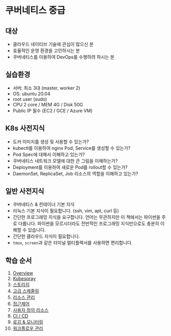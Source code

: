 # 쿠버네티스 중급

## 대상
- 클라우드 네이티브 기술에 관심이 많으신 분
- 효율적인 운영 환경을 고민하시는 분
- 쿠버네티스를 이용하여 DevOps를 수행하려 하시는 분

## 실습환경

- 서버: 최소 3대 (master, worker 2)
- OS: ubuntu 20.04
- root user (sudo)
- CPU 2 core / MEM 4G / Disk 50G
- Public IP 필수 (EC2 / GCE / Azure VM)

## K8s 사전지식

- 도커 이미지를 생성 및 사용할 수 있는가?
- kubectl를 이용하여 nginx Pod, Service를 생성할 수 있는가?
- Pod Spec에 대해서 이해하고 있는가?
- 쿠버네티스 네트워크 모델에 대한 큰 그림을 이해하는가?
- Deployment를 이용하여 새로운 Pod를 rollout할 수 있는가?
- DaemonSet, ReplicaSet, Job 리소스의 역할을 이해하고 있는가?


## 일반 사전지식

- 쿠버네티스 & 컨테이너 기본 지식
- 리눅스 기본 지식이 필요합니다. (ssh, vim, apt, curl 등)
- 간단한 프로그래밍 지식을 요구합니다. 언어는 무관하지만 이 책에서는 파이썬을 주로 다룹니다. 파이썬을 모르시더라도 전반적인 프로그래밍 지식만으로도 충분히 이해할 수 있습니다.
- 간단한 클라우드 지식이 필요합니다.
- `tmux`, `screen`과 같은 터미널 멀티플랙서를 사용하면 편리합니다.

## 학습 순서

1. [Overview](01overview/README.md)
2. [Kubespray](02kubespray/README.md)
3. [스토리지](03storage/README.md)
4. [고급 스케줄링](04scheduling/README.md)
5. [리소스 관리](05resource-mgt/README.md)
6. [접근제어](06access-control/README.md)
7. [사용자 정의 리소스](07crd/README.md)
8. [CI / CD](08cicd/README.md)
9. [로깅 & 모니터링](09log-mon/README.md)
10. [워크플로우 관리](10workflow/README.md)